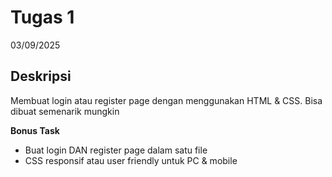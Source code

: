 # Tugas 1
03/09/2025

## Deskripsi

Membuat login atau register page dengan menggunakan HTML & CSS. 
Bisa dibuat semenarik mungkin

**Bonus Task**
- Buat login DAN register page dalam satu file
- CSS responsif atau user friendly untuk PC & mobile
